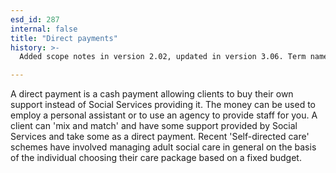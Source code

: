 ```yaml
---
esd_id: 287
internal: false
title: "Direct payments"
history: >-
  Added scope notes in version 2.02, updated in version 3.06. Term name changed from 'Direct payments' to 'Social services - direct payments' in version 3.00. Name changed to 'Direct payments' in version 4.00.

---
```


A direct payment is a cash payment allowing clients to buy their own support instead of Social Services providing it. The money can be used to employ a personal assistant or to use an agency to provide staff for you. A client can 'mix and match' and have some support provided by Social Services and take some as a direct payment. Recent 'Self-directed care' schemes have involved managing adult social care in general on the basis of the individual choosing their care package based on a fixed budget.

